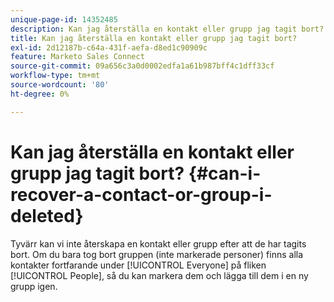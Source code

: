 ```yaml
---
unique-page-id: 14352485
description: Kan jag återställa en kontakt eller grupp jag tagit bort? - Marketo Docs - produktdokumentation
title: Kan jag återställa en kontakt eller grupp jag tagit bort?
exl-id: 2d12187b-c64a-431f-aefa-d8ed1c90909c
feature: Marketo Sales Connect
source-git-commit: 09a656c3a0d0002edfa1a61b987bff4c1dff33cf
workflow-type: tm+mt
source-wordcount: '80'
ht-degree: 0%

---
```


# Kan jag återställa en kontakt eller grupp jag tagit bort? {#can-i-recover-a-contact-or-group-i-deleted}

Tyvärr kan vi inte återskapa en kontakt eller grupp efter att de har tagits bort. Om du bara tog bort gruppen (inte markerade personer) finns alla kontakter fortfarande under [!UICONTROL Everyone] på fliken [!UICONTROL People], så du kan markera dem och lägga till dem i en ny grupp igen.
